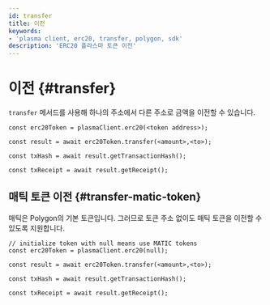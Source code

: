 ```yaml
---
id: transfer
title: 이전
keywords:
- 'plasma client, erc20, transfer, polygon, sdk'
description: 'ERC20 플라스마 토큰 이전'
---
```


# 이전 {#transfer}

`transfer` 메서드를 사용해 하나의 주소에서 다른 주소로 금액을 이전할 수 있습니다.

```
const erc20Token = plasmaClient.erc20(<token address>);

const result = await erc20Token.transfer(<amount>,<to>);

const txHash = await result.getTransactionHash();

const txReceipt = await result.getReceipt();

```

## 매틱 토큰 이전 {#transfer-matic-token}

매틱은 Polygon의 기본 토큰입니다. 그러므로 토큰 주소 없이도 매틱 토큰을 이전할 수 있도록 지원합니다.

```
// initialize token with null means use MATIC tokens
const erc20Token = plasmaClient.erc20(null);

const result = await erc20Token.transfer(<amount>,<to>);

const txHash = await result.getTransactionHash();

const txReceipt = await result.getReceipt();
```
